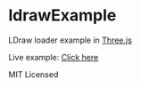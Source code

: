 # ldrawExample
LDraw loader example in [Three.js](http:threejs.org)

Live example: [Click here](https://yomboprime.github.io/ldrawExample)

MIT Licensed
